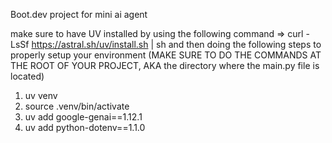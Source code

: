 Boot.dev project for mini ai agent

make sure to have UV installed by using the following command
⇒ curl -LsSf https://astral.sh/uv/install.sh | sh
and then doing the following steps to properly setup your environment
(MAKE SURE TO DO THE COMMANDS AT THE ROOT OF YOUR PROJECT, AKA the directory where the main.py file is located)
1. uv venv
2. source .venv/bin/activate
3. uv add google-genai==1.12.1
4. uv add python-dotenv==1.1.0
